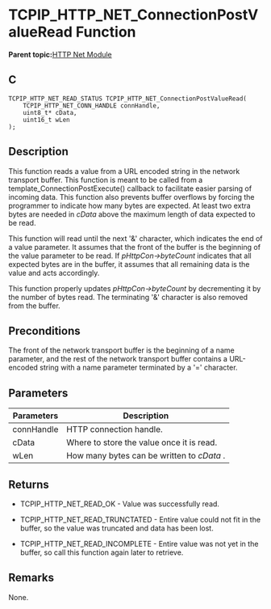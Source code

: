 # TCPIP\_HTTP\_NET\_ConnectionPostValueRead Function

**Parent topic:**[HTTP Net Module](GUID-4EFEB885-ECF8-44B5-8F23-1D05952E1845.md)

## C

```
TCPIP_HTTP_NET_READ_STATUS TCPIP_HTTP_NET_ConnectionPostValueRead(
    TCPIP_HTTP_NET_CONN_HANDLE connHandle, 
    uint8_t* cData, 
    uint16_t wLen
);
```

## Description

This function reads a value from a URL encoded string in the network transport buffer. This function is meant to be called from a template\_ConnectionPostExecute\(\) callback to facilitate easier parsing of incoming data. This function also prevents buffer overflows by forcing the programmer to indicate how many bytes are expected. At least two extra bytes are needed in *cData* above the maximum length of data expected to be read.

This function will read until the next '&' character, which indicates the end of a value parameter. It assumes that the front of the buffer is the beginning of the value parameter to be read. If *pHttpCon-\>byteCount* indicates that all expected bytes are in the buffer, it assumes that all remaining data is the value and acts accordingly.

This function properly updates *pHttpCon-\>byteCount* by decrementing it by the number of bytes read. The terminating '&' character is also removed from the buffer.

## Preconditions

The front of the network transport buffer is the beginning of a name parameter, and the rest of the network transport buffer contains a URL-encoded string with a name parameter terminated by a '=' character.

## Parameters

|Parameters|Description|
|----------|-----------|
|connHandle|HTTP connection handle.|
|cData|Where to store the value once it is read.|
|wLen|How many bytes can be written to *cData* .|

## Returns

-   TCPIP\_HTTP\_NET\_READ\_OK - Value was successfully read.

-   TCPIP\_HTTP\_NET\_READ\_TRUNCTATED - Entire value could not fit in the buffer, so the value was truncated and data has been lost.

-   TCPIP\_HTTP\_NET\_READ\_INCOMPLETE - Entire value was not yet in the buffer, so call this function again later to retrieve.


## Remarks

None.

